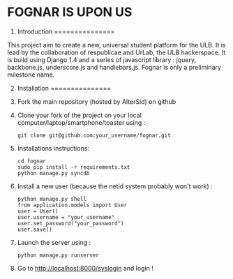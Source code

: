 # FOGNAR IS UPON US

1. Introduction
===============

This project aim to create a new, universal student platform for the ULB. It is lead by the collaboration of respublicae and UrLab, the ULB hackerspace.
It is build using Django 1.4 and a series of javascript library : jquery, backbone.js, underscore.js and handlebars.js. Fognar is only a preliminary milestone name.

2. Installation
===============

1. Fork the main repository (hosted by AlterSid) on github

2. Clone your fork of the project on your local computer/laptop/smartphone/toaster using :

    ```
    git clone git@github.com:your_username/fognar.git
    ```

3. Installations instructions:

    ```
    cd fognar
    sudo pip install -r requirements.txt
    python manage.py syncdb
    ```

4. Install a new user (because the netid system probably won't work) :

    ```
    python manage.py shell
    from application.models import User
    user = User()
    user.username = "your_username"
    user.set_password("your_password")
    user.save()
    ```

5. Launch the server using :

    ```
    python manage.py runserver
    ```

6. Go to [http://localhost:8000/syslogin](http://localhost:8000/syslogin) and login !
